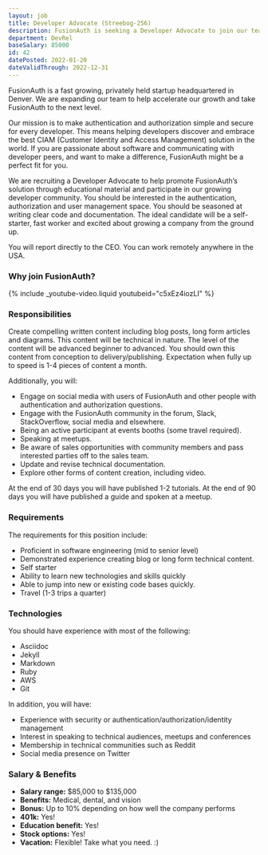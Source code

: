```yaml
---
layout: job
title: Developer Advocate (Streebog-256)
description: FusionAuth is seeking a Developer Advocate to join our team. Learn about this position and apply today.
department: DevRel
baseSalary: 85000
id: 42
datePosted: 2022-01-20
dateValidThrough: 2022-12-31
---
```



FusionAuth is a fast growing, privately held startup headquartered in Denver. We are expanding our team to help accelerate our growth and take FusionAuth to the next level.
 
Our mission is to make authentication and authorization simple and secure for every developer. This means helping developers discover and embrace the best CIAM (Customer Identity and Access Management) solution in the world. If you are passionate about software and communicating with developer peers, and want to make a difference, FusionAuth might be a perfect fit for you.

We are recruiting a Developer Advocate to help promote FusionAuth’s solution through educational material and participate in our growing developer community. You should be interested in the authentication, authorization and user management space. You should be seasoned at writing clear code and documentation. The ideal candidate will be a self-starter, fast worker and excited about growing a company from the ground up.

You will report directly to the CEO. You can work remotely anywhere in the USA.

### Why join FusionAuth?

{% include _youtube-video.liquid youtubeid="c5xEz4iozLI" %}

### Responsibilities

Create compelling written content including blog posts, long form articles and diagrams. This content will be technical in nature. The level of the content will be advanced beginner to advanced. You should own this content from conception to delivery/publishing. Expectation when fully up to speed is 1-4 pieces of content a month.

Additionally, you will:

* Engage on social media with users of FusionAuth and other people with authentication and authorization questions.
* Engage with the FusionAuth community in the forum, Slack, StackOverflow, social media and elsewhere.
* Being an active participant at events booths (some travel required).
* Speaking at meetups.
* Be aware of sales opportunities with community members and pass interested parties off to the sales team.
* Update and revise technical documentation.
* Explore other forms of content creation, including video.

At the end of 30 days you will have published 1-2 tutorials. At the end of 90 days you will have published a guide and spoken at a meetup.

### Requirements

The requirements for this position include:

* Proficient in software engineering (mid to senior level)
* Demonstrated experience creating blog or long form technical content.
* Self starter
* Ability to learn new technologies and skills quickly
* Able to jump into new or existing code bases quickly.
* Travel (1-3 trips a quarter)

### Technologies

You should have experience with most of the following:

* Asciidoc
* Jekyll
* Markdown
* Ruby
* AWS
* Git

In addition, you will have: 

* Experience with security or authentication/authorization/identity management
* Interest in speaking to technical audiences, meetups and conferences
* Membership in technical communities such as Reddit
* Social media presence on Twitter

### Salary & Benefits

* **Salary range:** $85,000 to $135,000
* **Benefits:** Medical, dental, and vision
* **Bonus:** Up to 10% depending on how well the company performs
* **401k:** Yes!
* **Education benefit:** Yes!
* **Stock options:** Yes!
* **Vacation:** Flexible! Take what you need. :)
